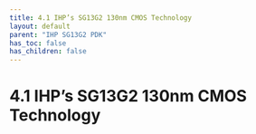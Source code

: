 ```yaml
---
title: 4.1 IHP’s SG13G2 130nm CMOS Technology
layout: default
parent: "IHP SG13G2 PDK"
has_toc: false
has_children: false
---
```


# 4.1 IHP’s SG13G2 130nm CMOS Technology